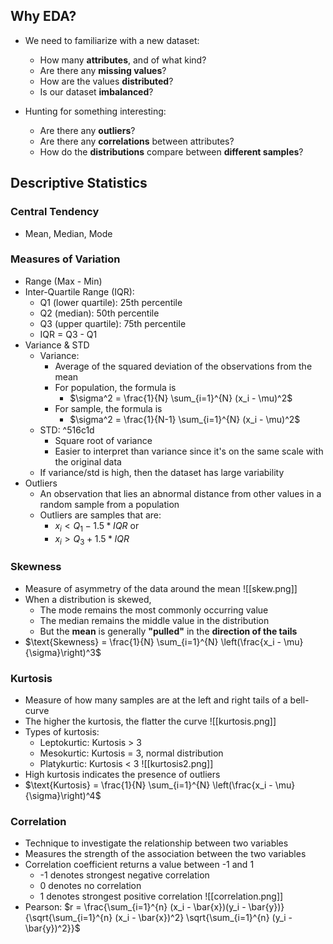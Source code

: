 ## Why EDA?
- We need to familiarize with a new dataset: 
	- How many **attributes**, and of what kind?
	- Are there any **missing values**?
	- How are the values **distributed**?
	- Is our dataset **imbalanced**? 

- Hunting for something interesting:
	- Are there any **outliers**?
	- Are there any **correlations** between attributes?
	- How do the **distributions** compare between **different samples**?
## Descriptive Statistics
### Central Tendency
- Mean, Median, Mode
### Measures of Variation
- Range (Max - Min)
- Inter-Quartile Range (IQR):
	- Q1 (lower quartile): 25th percentile
	- Q2 (median): 50th percentile 
	- Q3 (upper quartile): 75th percentile
	- IQR = Q3 - Q1
- Variance & STD
	- Variance: 
		- Average of the squared deviation of the observations from the mean
		- For population, the formula is
			- $\sigma^2 = \frac{1}{N} \sum_{i=1}^{N} (x_i - \mu)^2$
		- For sample, the formula is
			-  $\sigma^2 = \frac{1}{N-1} \sum_{i=1}^{N} (x_i - \mu)^2$
	- STD: ^516c1d
		- Square root of variance
		- Easier to interpret than variance since it's on the same scale with the original data
	- If variance/std is high, then the dataset has large variability
- Outliers
	- An observation that lies an abnormal distance from other values in a random sample from a population
	- Outliers are samples that are:
		- $x_i < Q_1-1.5*IQR$ or 
		- $x_i > Q_3 + 1.5*IQR$
### Skewness
- Measure of asymmetry of the data around the mean
![[skew.png]]
- When a distribution is skewed,
	- The mode remains the most commonly occurring value
	- The median remains the middle value in the distribution
	- But the **mean** is generally **"pulled"** in the **direction of the tails**
- $\text{Skewness} = \frac{1}{N} \sum_{i=1}^{N} \left(\frac{x_i - \mu}{\sigma}\right)^3$
### Kurtosis
- Measure of how many samples are at the left and right tails of a bell-curve 
- The higher the kurtosis, the flatter the curve
![[kurtosis.png]]
- Types of kurtosis:
	- Leptokurtic: Kurtosis > 3
	- Mesokurtic: Kurtosis = 3, normal distribution
	- Platykurtic: Kurtosis < 3
	![[kurtosis2.png]]
- High kurtosis indicates the presence of outliers
- $\text{Kurtosis} = \frac{1}{N} \sum_{i=1}^{N} \left(\frac{x_i - \mu}{\sigma}\right)^4$
### Correlation
- Technique to investigate the relationship between two variables
- Measures the strength of the association between the two variables
- Correlation coefficient returns a value between -1 and 1
	- -1 denotes strongest negative correlation
	- 0 denotes no correlation
	- 1 denotes strongest positive correlation
![[correlation.png]]
- Pearson: $r = \frac{\sum_{i=1}^{n} (x_i - \bar{x})(y_i - \bar{y})}{\sqrt{\sum_{i=1}^{n} (x_i - \bar{x})^2} \sqrt{\sum_{i=1}^{n} (y_i - \bar{y})^2}}$